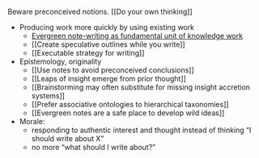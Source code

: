 Beware preconceived notions. [[Do your own thinking]]

- Producing work more quickly by using existing work
    - [Evergreen note-writing as fundamental unit of knowledge work](https://notes.andymatuschak.org/zR6RRbCfY5rFkiimFnaJZKB)
    - [[Create speculative outlines while you write]]
    - [[Executable strategy for writing]]
- Epistemology, originality
    - [[Use notes to avoid preconceived conclusions]]
    - [[Leaps of insight emerge from prior thought]]
    - [[Brainstorming may often substitute for missing insight accretion systems]]
    - [[Prefer associative ontologies to hierarchical taxonomies]]
    - [[Evergreen notes are a safe place to develop wild ideas]]
- Morale:
    - responding to authentic interest and thought instead of thinking “I should write about X”
    - no more “what should I write about?”